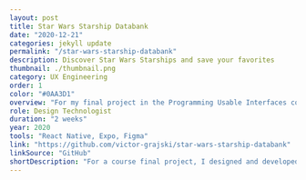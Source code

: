 ```yaml
---
layout: post
title: Star Wars Starship Databank
date: "2020-12-21"
categories: jekyll update
permalink: "/star-wars-starship-databank"
description: Discover Star Wars Starships and save your favorites
thumbnail: ./thumbnail.png
category: UX Engineering
order: 1
color: "#0AA3D1"
overview: "For my final project in the Programming Usable Interfaces course at Carnegie Mellon, I designed and developed a native mobile and tablet application for Star Wars fans to learn about starships from the franchise. Fans can filter by movie, see who piloted the ship, see which film(s) it appeared in, and save their favorites. Over the course of two weeks, I created and implemented a responsive design using Figma, React Native, and Expo. I chose to use React Native because I had never built something with it before, and I'd always wanted to learn how to use it. I learned a lot about how React Native works, and I had a lot of fun along the way geeking out on Star Wars!"
role: Design Technologist
duration: "2 weeks"
year: 2020
tools: "React Native, Expo, Figma"
link: "https://github.com/victor-grajski/star-wars-starship-databank"
linkSource: "GitHub"
shortDescription: "For a course final project, I designed and developed a native mobile and tablet application for Star Wars fans to learn about starships from the franchise. In two weeks, I created and implemented a responsive design using Figma, React Native, and Expo."
---
```


<!-- TODO: Thumbnail -->
<!-- TODO: Video -->
